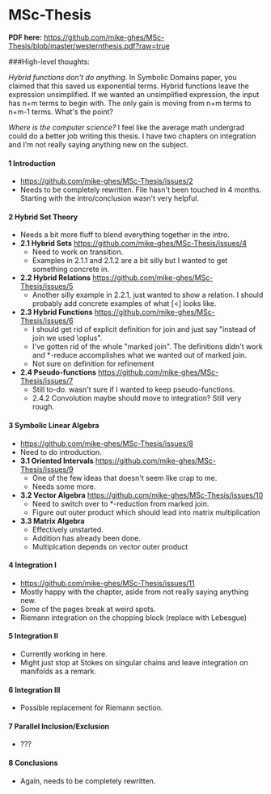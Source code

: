 MSc-Thesis
==========


**PDF here:**
https://github.com/mike-ghes/MSc-Thesis/blob/master/westernthesis.pdf?raw=true

###High-level thoughts:

  _Hybrid functions don't do anything._ In Symbolic Domains paper, you claimed that this saved us exponential terms. Hybrid functions leave the expression unsimplified. If we wanted an unsimplified expression, the input has n+m terms to begin with. The only gain is moving from n+m terms to n+m-1 terms. What's the point?
	
  _Where is the computer science?_ I feel like the average math undergrad could do a better job writing this thesis. I have two chapters on integration and I'm not really saying anything new on the subject. 
  
#### 1 Introduction
  - https://github.com/mike-ghes/MSc-Thesis/issues/2
  - Needs to be completely rewritten. File hasn't been touched in 4 months. Starting with the intro/conclusion wasn't very helpful.
  
#### 2 Hybrid Set Theory
  - Needs a bit more fluff to blend everything together in the intro.
  - **2.1 Hybrid Sets** https://github.com/mike-ghes/MSc-Thesis/issues/4
    - Need to work on transition.
    - Examples in 2.1.1 and 2.1.2 are a bit silly but I wanted to get something concrete in.
  - **2.2 Hybrid Relations** https://github.com/mike-ghes/MSc-Thesis/issues/5
    - Another silly example in 2.2.1, just wanted to show a relation. I should probably add concrete examples of what [<] looks like.
  - **2.3 Hybrid Functions** https://github.com/mike-ghes/MSc-Thesis/issues/6
    - I should get rid of explicit definition for join and just say "instead of join we used \oplus".
    - I've gotten rid of the whole "marked join". The definitions didn't work and *-reduce accomplishes what we wanted out of marked join.
    - Not sure on definition for refinement
  - **2.4 Pseudo-functions** https://github.com/mike-ghes/MSc-Thesis/issues/7
    - Still to-do. wasn't sure if I wanted to keep pseudo-functions.
	- 2.4.2 Convolution maybe should move to integration? Still very rough.	

#### 3 Symbolic Linear Algebra
  - https://github.com/mike-ghes/MSc-Thesis/issues/8
  - Need to do introduction.
  - **3.1 Oriented Intervals** https://github.com/mike-ghes/MSc-Thesis/issues/9
    - One of the few ideas that doesn't seem like crap to me.
	- Needs some more.
  - **3.2 Vector Algebra** https://github.com/mike-ghes/MSc-Thesis/issues/10
    - Need to switch over to *-reduction from marked join.
    - Figure out outer product which should lead into matrix multiplication
  - **3.3 Matrix Algebra**
    - Effectively unstarted.
	- Addition has already been done.
	- Multiplcation depends on vector outer product	

#### 4 Integration I
  - https://github.com/mike-ghes/MSc-Thesis/issues/11
  - Mostly happy with the chapter, aside from not really saying anything new.
  - Some of the pages break at weird spots.
  - Riemann integration on the chopping block (replace with Lebesgue)

#### 5 Integration II
  - Currently working in here.
  - Might just stop at Stokes on singular chains and leave integration on manifolds as a remark.
  
#### 6 Integration III
  - Possible replacement for Riemann section.

#### 7 Parallel Inclusion/Exclusion
  - ???
  
#### 8 Conclusions
  - Again, needs to be completely rewritten.
	
	
	
	
	
		
	
	